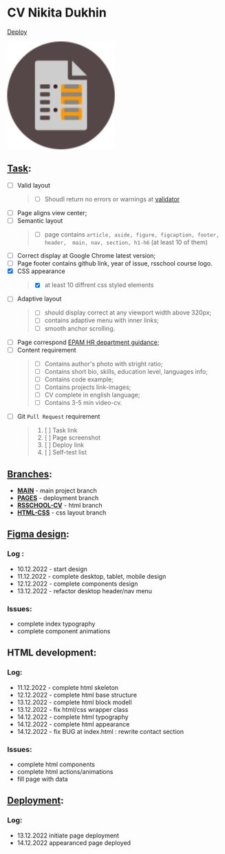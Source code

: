 # **CV Nikita Dukhin**

<a href="https://nduchin.github.io/rsschool-cv/cv/" target="_blank">Deploy</a>

<img src="./icon.svg" alt="page_img" width="250">

## <a href="https://github.com/rolling-scopes-school/tasks/blob/master/tasks/cv/cv-stage1.md">**Task**</a>:

- [ ] Valid layout
  > - [ ] Shoudl return no errors or warnings at <a href="https://validator.w3.org/" target="_blank">validator</a>
- [ ] Page aligns view center;
- [ ] Semantic layout
  > - [ ] page contains `article, aside, figure, figcaption, footer, header, 
  main, nav, section, h1-h6` (at least 10 of them)
- [ ] Correct display at Google Chrome latest version;
- [ ] Page footer contains github link, year of issue, rsschool course logo.
- [x] CSS appearance
  > - [x] at least 10 diffrent css styled elements
- [ ] Adaptive layout
  > - [ ] should display correct at any viewport width above 320px;
  > - [ ] contains adaptive menu with inner links;
  > - [ ] smooth anchor scrolling.
- [ ] Page correspond <a href="https://github.com/rolling-scopes-school/tasks/blob/master/tasks/cv/cv.md#%D1%81%D0%BE%D0%B4%D0%B5%D1%80%D0%B6%D0%B0%D0%BD%D0%B8%D0%B5-cv" target="_blank">EPAM HR department guidance</a>;
- [ ] Content requirement
  > - [ ] Contains author's photo with stright ratio;
  > - [ ] Contains short bio, skills, education level, languages info;
  > - [ ] Contains code example;
  > - [ ] Contains projects link-images;
  > - [ ] CV complete in english language;
  > - [ ] Contains 3-5 min video-cv.
- [ ] Git <code>Pull Request</code> requirement
  > 1. [ ] Task link
  > 2. [ ] Page screenshot
  > 3. [ ] Deploy link
  > 4. [ ] Self-test list

## <a href="https://github.com/nduchin/rsschool-cv/branches">**Branches**</a>:
- <a href="https://github.com/nduchin/rsschool-cv/tree/main">**MAIN**</a> - main project branch
- <a href="https://github.com/nduchin/rsschool-cv/tree/gh-pages">**PAGES**</a> - deployment branch
- <a href="https://github.com/nduchin/rsschool-cv/tree/rsschool-cv-html">**RSSCHOOL-CV**</a>  - html branch
- <a href="https://github.com/nduchin/rsschool-cv/tree/cv-html-css">**HTML-CSS**</a> - css layout branch

## <a href="https://www.figma.com/file/pggQrCT6jXno7tOsK6uqcq/CV-Duchin?node-id=0%3A1&t=CzXEsWFBygMLD8IL-1" target="_blank">**Figma design**</a>:

### Log :

- 10.12.2022 - start design
- 11.12.2022 - complete desktop, tablet, mobile design
- 12.12.2022 - complete components design
- 13.12.2022 - refactor desktop header/nav menu

### Issues:

- complete index typography
- complete component animations

## **HTML development**:

### Log:

- 11.12.2022 - complete html skeleton 
- 12.12.2022 - complete html base structure
- 13.12.2022 - complete html block modell
- 13.12.2022 - fix html/css wrapper class
- 14.12.2022 - complete html typography 
- 14.12.2022 - complete html appearance
- 14.12.2022 - fix BUG at index.html : rewrite contact section 

### Issues:

- complete html components
- complete html actions/animations
- fill page with data

## <a href="https://nduchin.github.io/rsschool-cv/cv/" target="_blank">**Deployment**</a>:

### Log:
- 13.12.2022 initiate page deployment
- 14.12.2022 appearanced page deployed